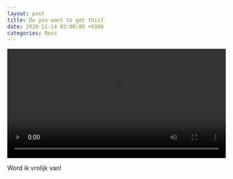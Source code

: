 ```yaml
---
layout: post
title: Do you want to get this?
date: 2020-11-14 03:00:00 +0100
categories: Roos
---
```


<video style="width:100%" controls>
 <source src="https://prisse.nl/assets/hello.mp4">videotag not supported
 </video>

Word ik vrolijk van!
